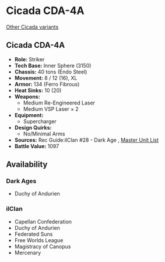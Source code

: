 # Cicada CDA-4A 

[Other Cicada variants](../cicada.md) 

## Cicada CDA-4A 

- **Role:** Striker 
- **Tech Base:** Inner Sphere (3150) 
- **Chassis:** 40 tons (Endo Steel) 
- **Movement:** 8 / 12 (16), XL 
- **Armor:** 134 (Ferro Fibrous) 
- **Heat Sinks:** 10 (20) 
- **Weapons:** 
  - Medium Re-Engineered Laser 
  - Medium VSP Laser × 2 
- **Equipment:** 
  - Supercharger 
- **Design Quirks:** 
  - No/Minimal Arms 
- **Sources:** Rec Guide:ilClan #28 - Dark Age , [Master Unit List](http://masterunitlist.info/Unit/Details/9376) 
- **Battle Value:** 1097 

## Availability 

### Dark Ages 

- Duchy of Andurien 

### ilClan 

- Capellan Confederation 
- Duchy of Andurien 
- Federated Suns 
- Free Worlds League 
- Magistracy of Canopus 
- Mercenary 

